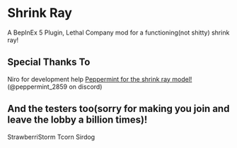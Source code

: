 # Shrink Ray
A BepInEx 5 Plugin, Lethal Company mod for a functioning(not shitty) shrink ray!

## Special Thanks To
Niro for development help
[Peppermint for the shrink ray model!](https://twitter.com/ItsJOEYthe) (@peppermint_2859 on discord)


## And the testers too(sorry for making you join and leave the lobby a billion times)!
StrawberriStorm
Tcorn
Sirdog
